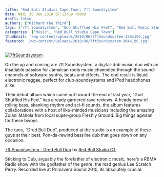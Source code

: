 ```yaml
---
title: 'Red Bull Studios Cape Town: 7ft Soundsystem'
date: Wed, 30 Jun 2010 07:13:09 +0000
draft: false
authors: ["Richard the Third"]
tags: ["7ft Soundsystem", "God Shuffled His Feet", "Red Bull Music Studios Cape Town", "Zolani Mahola"]
categories: ["Music", "Red Bull Studio Cape Town"]
thumbnail: '/wp-content/uploads/2010/06/7ftSoundsystem-150x150.jpg'
featured: '/wp-content/uploads/2010/06/7ftSoundsystem-304x190.jpg'
---
```


[![](/wp-content/uploads/2010/06/7ftSoundsystem.jpg "7ftSoundsystem")](/wp-content/uploads/2010/06/7ftSoundsystem.jpg)

On the up and coming are 7ft Soundsystem, a digital-dub music duo with an insatiable passion for Jamaican roots music channeled through the sound-channels of software synths, beats and effects. The end result is liquid electronic reggae, perfect for club-soundsystems and iPod headphones alike.

Their debut album which came out toward the end of last year, “God Shuffled His Feet” has already garnered rave reviews. A heady brew of rolling bass, skanking rhythm and sci-fi sounds, the album features collaborations with a host of like-minded musicians including the amazing Zolani Mahola from local super-group Freshly Ground. Big things agwaan for these bwoys.

The tune, “Dred Bull Dub”, produced at the studio is an example of these guys at their best. Pon-da-rewind bassline dub that goes down on any occasion.

[7ft Soundsystem - Dred Bull Dub](http://soundcloud.com/red-bull-studio-ct/7ft-soundsystem-dred-bull-dub) by [Red Bull Studio CT](http://soundcloud.com/red-bull-studio-ct)

Sticking to Dub, arguably the forefather of electronic music, here's a RBMA Radio show with the godfather of the genre, the mad genius Lee Scratch Perry. Recorded live at Primavera Sound 2010, its absolutely crucial.

